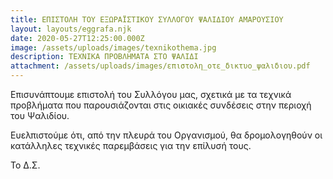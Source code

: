 ```yaml
---
title: ΕΠΙΣΤΟΛΗ ΤΟΥ ΕΞΩΡΑΪΣΤΙΚΟΥ ΣΥΛΛΟΓΟΥ ΨΑΛΙΔΙΟΥ ΑΜΑΡΟΥΣΙΟΥ
layout: layouts/eggrafa.njk
date: 2020-05-27T12:25:00.000Z
image: /assets/uploads/images/texnikothema.jpg
description: ΤΕΧΝΙΚΑ ΠΡΟΒΛΗΜΑΤΑ ΣΤΟ ΨΑΛΙΔΙ
attachment: /assets/uploads/images/επιστολη_οτε_δικτυο_ψαλιδιου.pdf
---
```

Επισυνάπτουμε επιστολή του Συλλόγου μας, σχετικά με τα τεχνικά προβλήματα που παρουσιάζονται στις οικιακές συνδέσεις στην περιοχή του Ψαλιδίου.

Ευελπιστούμε ότι, από την πλευρά του Οργανισμού, θα δρομολογηθούν οι κατάλληλες τεχνικές παρεμβάσεις για την επίλυσή τους.

Το Δ.Σ.